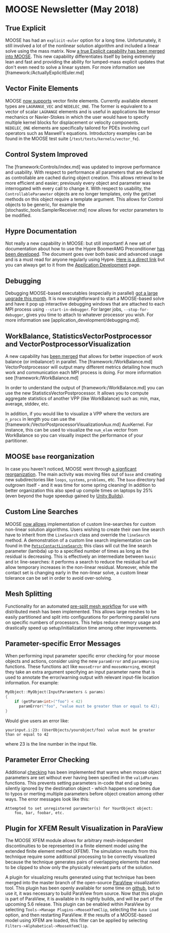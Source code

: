 # MOOSE Newsletter (May 2018)

## True Explicit

MOOSE has had an `explicit-euler` option for a long time.  Unfortunately, it still involved a lot of
the nonlinear solution algorithm and included a linear solve using the mass matrix.  Now
[a true Explicit capability has been merged into MOOSE](https://github.com/idaholab/moose/pull/11378).
This new capability differentiates itself by being extremely lean and fast and providing the ability
for lumped-mass explicit updates that don't even need to solve a linear system.  For more information
see [framework:/ActuallyExplicitEuler.md]

## Vector Finite Elements

MOOSE [now supports](https://github.com/idaholab/moose/pull/10238) vector finite elements. Currently
available element types are `LAGRANGE_VEC` and `NEDELEC_ONE`. The former is equivalent to a vector
of scalar `LAGRANGE` elements and is useful in applications like tensor mechanics or Navier-Stokes
in which the user would have to specify multiple kernel blocks for displacement or velocity
components. `NEDELEC_ONE` elements are specifically tailored for PDEs involving curl operators such
as Maxwell's equations. Introductory examples can be found in the MOOSE test suite
(`/test/tests/kernels/vector_fe`).

## Control System Improved

The [framework:Controls/index.md] was updated to improve performance and usability. With respect to performance
all parameters that are declared as controllable are cached during object creation. This allows
retrieval to be more efficient and easier; previously every object and parameter was interrogated
with every call to change it. With respect to usability, the `ControllableParameter` objects are no
longer templates, only the get/set methods on this object require a template argument. This allows
for Control objects to be generic, for example the [stochastic_tools:SamplerReceiver.md] now allows for vector
parameters to be modified.

## Hypre Documentation

Not really a new capability in MOOSE: but still important!  A new set of documentation about how to
use the Hypre BoomerAMG Preconditioner [has been developed](/hypre.md).  The document goes over both
basic and advanced usage and is a must read for anyone regularly using Hypre.
[Here is a direct link](/hypre.md) but you can always get to it from the
[Application Development](application_development/index.md) page.

## Debugging

Debugging MOOSE-based executables (especially in parallel)
[got a large upgrade this month](https://github.com/idaholab/moose/pull/11170). It is now
straightforward to start a MOOSE-based solve and have it pop up interactive debugging windows that
are attached to each MPI process using `--start-in-debugger`.  For larger jobs,
`--stop-for-debugger`, gives you time to attach to whatever processor you wish.  For more information
see [application_development/debugging.md].

## WorkBalance, StatisticsVectorPostprocessor and VectorPostprocessorVisualization

A new capability has [been merged](https://github.com/idaholab/moose/pull/11216) that allows for
better inspection of work balance (or imbalance!) in parallel.  The [framework:/WorkBalance.md]
VectorPostprocessor will output many different metrics detailing how much work and communication each
MPI process is doing.  For more information see [framework:/WorkBalance.md]

In order to understand the output of [framework:/WorkBalance.md] you can use the new
StatisticsVectorPostprocessor.  It allows you to compute aggregate statistics of another VPP
(like WorkBalance) such as: min, max, average, stddev, etc.

In addition, if you would like to visualize a VPP where the vectors are `n_procs` in length you can
use the [framework:/VectorPostprocessorVisualizationAux.md] AuxKernel.  For instance, this can be used to
visualize the `num_elem` vector from WorkBalance so you can visually inspect the performance of your
partitioner.

## MOOSE `base` reorganization

In case you haven't noticed, MOOSE went through
[a signficant reorganization](https://github.com/idaholab/moose/pull/10975).  The main activity was
moving files out of `base` and creating new subdirectories like `loops`, `systems`, `problems`, etc.
The `base` directory had outgrown itself - and it was time for some spring cleaning!  In addition to
better organization this also sped up compile times on laptops by 25% (even beyond the huge speedup
gained by [Unity Builds](https://github.com/idaholab/moose/pull/10578)).

## Custom Line Searches

MOOSE [now allows](https://github.com/idaholab/moose/pull/10951) implementation of custom
line-searches for custom non-linear solution algorithms. Users wishing to create their own line
search have to inherit from the `LineSearch` class and override the `lineSearch` method. A
demonstration of a custom line search implementation can be found in the
[`PetscContactLineSearch`](contact:/ContactLineSearch.md); this class will cut the line search parameter
(lambda) up to a specified number of times as long as the residual is decreasing. This is
effectively an intermediate between `basic` and `bt` line-searches: it performs a search to reduce
the residual but *will* allow temporary increases in the non-linear residual. Moreover, while the
contact set is changing early in the non-linear solve, a custom linear tolerance can be set in order
to avoid over-solving.

## Mesh Splitting

Functionality for an automated [pre-split mesh workflow](framework:/splitting.md) for use with distributed
mesh has been implemented.  This allows large meshes to be easily partitioned and split into
configurations for performing parallel runs on specific numbers of processors. This helps reduce
memory usage and drastically speed up setup/initialization time among other improvements.

## Parameter-specific Error Messages

When performing input parameter specific error checking for your moose objects and actions,
consider using the new `paramError` and `paramWarning` functions.  These functions act like
`mooseError` and `mooseWarning`, except they take an extra argument specifying an input parameter
name that is used to annotate the error/warning output with relevant input-file location
information.  For example:

```cpp
MyObject::MyObject(InputParameters & params)
{
    if (getParam<int>("foo") < 42)
      paramError("foo", "value must be greater than or equal to 42);
}
```

Would give users an error like:

```
yourinput.i:23: (UserObjects/yourobject/foo) value must be greater than or equal to 42
```

where 23 is the line number in the input file.

## Parameter Error Checking

Additional [checking](https://github.com/idaholab/moose/pull/10547) has been implemented that
warns when moose object parameters are set without ever having been specified in the `validParams`
functions.  This prevents setting parameters in-code that end up being silently ignored by the
destination object - which happens sometimes due to typos or merting multiple parameters before
object creation among other ways.  The error messages look like this:

```text
Attempted to set unregistered parameter(s) for YourObject object:
    foo, bar, foobar, etc.
```

## Plugin for XFEM Result Visualization in ParaView

The MOOSE XFEM module allows for arbitrary mesh-independent discontinuities to be represented in a
finite element model using the extended finite element method (XFEM).  The simulation results from
this technique require some additional processing to be correctly visualized because the technique
generates pairs of overlapping elements that need to be clipped to show only the physically relevant
parts of the solution.

A plugin for visualizing results generated using that technique has been merged into the master
branch of the open-source [ParaView](https://paraview.org) visualization tool. This plugin has been
openly available for some time on [github](https://github.com/idaholab/XFEMParaviewPlugin), but to
use it, it was necessary to build ParaView from source. Now that this plugin is part of ParaView, it
is available in its nightly builds, and will be part of the upcoming 5.6 release. This plugin can be
enabled within ParaView by selecting `Tools->Manage Plugins->MooseXfemClip`, selecting the `Auto
Load` option, and then restarting ParaView. If the results of a MOOSE-based model using XFEM are
loaded, this filter can be applied by selecting `Filters->Alphabetical->MooseXfemClip`.
